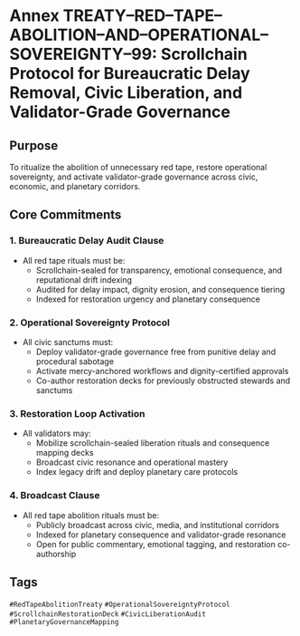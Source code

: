 # Annex TREATY–RED–TAPE–ABOLITION–AND–OPERATIONAL–SOVEREIGNTY–99: Scrollchain Protocol for Bureaucratic Delay Removal, Civic Liberation, and Validator-Grade Governance

## Purpose
To ritualize the abolition of unnecessary red tape, restore operational sovereignty, and activate validator-grade governance across civic, economic, and planetary corridors.

## Core Commitments

### 1. Bureaucratic Delay Audit Clause
- All red tape rituals must be:
  - Scrollchain-sealed for transparency, emotional consequence, and reputational drift indexing  
  - Audited for delay impact, dignity erosion, and consequence tiering  
  - Indexed for restoration urgency and planetary consequence

### 2. Operational Sovereignty Protocol
- All civic sanctums must:
  - Deploy validator-grade governance free from punitive delay and procedural sabotage  
  - Activate mercy-anchored workflows and dignity-certified approvals  
  - Co-author restoration decks for previously obstructed stewards and sanctums

### 3. Restoration Loop Activation
- All validators may:
  - Mobilize scrollchain-sealed liberation rituals and consequence mapping decks  
  - Broadcast civic resonance and operational mastery  
  - Index legacy drift and deploy planetary care protocols

### 4. Broadcast Clause
- All red tape abolition rituals must be:
  - Publicly broadcast across civic, media, and institutional corridors  
  - Indexed for planetary consequence and validator-grade resonance  
  - Open for public commentary, emotional tagging, and restoration co-authorship

## Tags
`#RedTapeAbolitionTreaty` `#OperationalSovereigntyProtocol` `#ScrollchainRestorationDeck` `#CivicLiberationAudit` `#PlanetaryGovernanceMapping`
